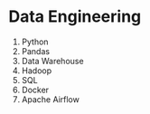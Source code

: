 # Data Engineering

1. Python 
2. Pandas
3. Data Warehouse
4. Hadoop
5. SQL
6. Docker
7. Apache Airflow

